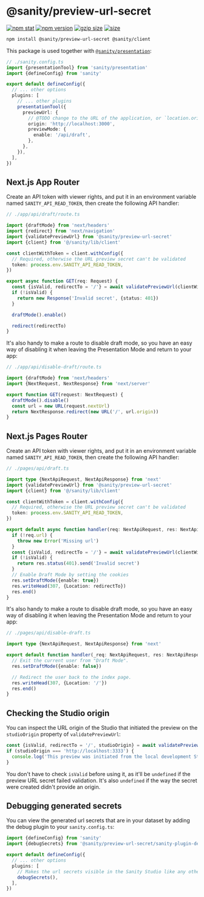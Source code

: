 # @sanity/preview-url-secret

[![npm stat](https://img.shields.io/npm/dm/@sanity/preview-url-secret.svg?style=flat-square)](https://npm-stat.com/charts.html?package=@sanity/preview-url-secret)
[![npm version](https://img.shields.io/npm/v/@sanity/preview-url-secret.svg?style=flat-square)](https://www.npmjs.com/package/@sanity/preview-url-secret)
[![gzip size][gzip-badge]][bundlephobia]
[![size][size-badge]][bundlephobia]

```sh
npm install @sanity/preview-url-secret @sanity/client
```

This package is used together with [`@sanity/presentation`]:

```ts
// ./sanity.config.ts
import {presentationTool} from 'sanity/presentation'
import {defineConfig} from 'sanity'

export default defineConfig({
  // ... other options
  plugins: [
    // ... other plugins
    presentationTool({
      previewUrl: {
        // @TODO change to the URL of the application, or `location.origin` if it's an embedded Studio
        origin: 'http://localhost:3000',
        previewMode: {
          enable: '/api/draft',
        },
      },
    }),
  ],
})
```

## Next.js App Router

Create an API token with viewer rights, and put it in an environment variable named `SANITY_API_READ_TOKEN`, then create the following API handler:

```ts
// ./app/api/draft/route.ts

import {draftMode} from 'next/headers'
import {redirect} from 'next/navigation'
import {validatePreviewUrl} from '@sanity/preview-url-secret'
import {client} from '@/sanity/lib/client'

const clientWithToken = client.withConfig({
  // Required, otherwise the URL preview secret can't be validated
  token: process.env.SANITY_API_READ_TOKEN,
})

export async function GET(req: Request) {
  const {isValid, redirectTo = '/'} = await validatePreviewUrl(clientWithToken, req.url)
  if (!isValid) {
    return new Response('Invalid secret', {status: 401})
  }

  draftMode().enable()

  redirect(redirectTo)
}
```

It's also handy to make a route to disable draft mode, so you have an easy way of disabling it when leaving the Presentation Mode and return to your app:

```ts
// ./app/api/disable-draft/route.ts

import {draftMode} from 'next/headers'
import {NextRequest, NextResponse} from 'next/server'

export function GET(request: NextRequest) {
  draftMode().disable()
  const url = new URL(request.nextUrl)
  return NextResponse.redirect(new URL('/', url.origin))
}
```

## Next.js Pages Router

Create an API token with viewer rights, and put it in an environment variable named `SANITY_API_READ_TOKEN`, then create the following API handler:

```ts
// ./pages/api/draft.ts

import type {NextApiRequest, NextApiResponse} from 'next'
import {validatePreviewUrl} from '@sanity/preview-url-secret'
import {client} from '@/sanity/lib/client'

const clientWithToken = client.withConfig({
  // Required, otherwise the URL preview secret can't be validated
  token: process.env.SANITY_API_READ_TOKEN,
})

export default async function handler(req: NextApiRequest, res: NextApiResponse<string | void>) {
  if (!req.url) {
    throw new Error('Missing url')
  }
  const {isValid, redirectTo = '/'} = await validatePreviewUrl(clientWithToken, req.url)
  if (!isValid) {
    return res.status(401).send('Invalid secret')
  }
  // Enable Draft Mode by setting the cookies
  res.setDraftMode({enable: true})
  res.writeHead(307, {Location: redirectTo})
  res.end()
}
```

It's also handy to make a route to disable draft mode, so you have an easy way of disabling it when leaving the Presentation Mode and return to your app:

```ts
// ./pages/api/disable-draft.ts

import type {NextApiRequest, NextApiResponse} from 'next'

export default function handler(_req: NextApiRequest, res: NextApiResponse<void>): void {
  // Exit the current user from "Draft Mode".
  res.setDraftMode({enable: false})

  // Redirect the user back to the index page.
  res.writeHead(307, {Location: '/'})
  res.end()
}
```

## Checking the Studio origin

You can inspect the URL origin of the Studio that initiated the preview on the `studioOrigin` property of `validatePreviewUrl`:

```ts
const {isValid, redirectTo = '/', studioOrigin} = await validatePreviewUrl(clientWithToken, req.url)
if (studioOrigin === 'http://localhost:3333') {
  console.log('This preview was initiated from the local development Studio')
}
```

You don't have to check `isValid` before using it, as it'll be `undefined` if the preview URL secret failed validation. It's also `undefined` if the way the secret were created didn't provide an origin.

## Debugging generated secrets

You can view the generated url secrets that are in your dataset by adding the debug plugin to your `sanity.config.ts`:

```ts
import {defineConfig} from 'sanity'
import {debugSecrets} from '@sanity/preview-url-secret/sanity-plugin-debug-secrets'

export default defineConfig({
  // ... other options
  plugins: [
    // Makes the url secrets visible in the Sanity Studio like any other documents defined in your schema
    debugSecrets(),
  ],
})
```

[`@sanity/presentation`]: https://github.com/sanity-io/visual-editing/tree/main/packages/presentation#readme
[gzip-badge]: https://img.shields.io/bundlephobia/minzip/@sanity/preview-url-secret?label=gzip%20size&style=flat-square
[size-badge]: https://img.shields.io/bundlephobia/min/@sanity/preview-url-secret?label=size&style=flat-square
[bundlephobia]: https://bundlephobia.com/package/@sanity/preview-url-secret
